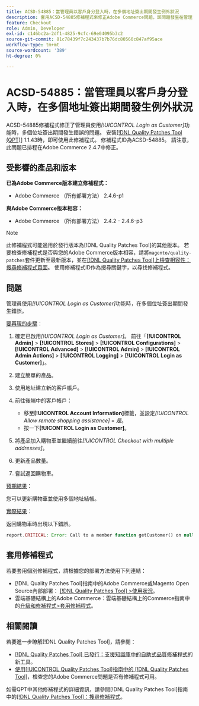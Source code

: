 ```yaml
---
title: ACSD-54885：當管理員以客戶身分登入時，在多個地址簽出期間發生例外狀況
description: 套用ACSD-54885修補程式來修正Adobe Commerce問題，該問題發生在管理員使用*[!UICONTROL Login as Customer]*功能時多個位址簽出期間發生錯誤。
feature: Checkout
role: Admin, Developer
exl-id: c146bc2a-2df1-4825-9cfc-69e04095b3c2
source-git-commit: 81c78439f7c243437b7b76dc80560c847af95ace
workflow-type: tm+mt
source-wordcount: '389'
ht-degree: 0%

---
```


# ACSD-54885：當管理員以客戶身分登入時，在多個地址簽出期間發生例外狀況

ACSD-54885修補程式修正了管理員使用&#x200B;*[!UICONTROL Login as Customer]*&#x200B;功能時，多個位址簽出期間發生錯誤的問題。 安裝[[!DNL Quality Patches Tool (QPT)]](https://experienceleague.adobe.com/en/docs/commerce-knowledge-base/kb/announcements/commerce-announcements/magento-quality-patches-released-new-tool-to-self-serve-quality-patches) 1.1.43時，即可使用此修補程式。 修補程式ID為ACSD-54885。 請注意，此問題已排程在Adobe Commerce 2.4.7中修正。

## 受影響的產品和版本

**已為Adobe Commerce版本建立修補程式：**

* Adobe Commerce （所有部署方法） 2.4.6-p1

**與Adobe Commerce版本相容：**

* Adobe Commerce （所有部署方法） 2.4.2 - 2.4.6-p3

>[!NOTE]
>
>此修補程式可能適用於發行版本為[!DNL Quality Patches Tool]的其他版本。 若要檢查修補程式是否與您的Adobe Commerce版本相容，請將`magento/quality-patches`套件更新至最新版本，並在[[!DNL Quality Patches Tool]上檢查相容性：搜尋修補程式頁面](https://experienceleague.adobe.com/tools/commerce-quality-patches/index.html)。 使用修補程式ID作為搜尋關鍵字，以尋找修補程式。

## 問題

管理員使用&#x200B;*[!UICONTROL Login as Customer]*&#x200B;功能時，在多個位址簽出期間發生錯誤。

<u>要再現的步驟</u>：

1. 確定已啟用&#x200B;*[!UICONTROL Login as Customer]*。 前往「**[!UICONTROL Admin]** > **[!UICONTROL Stores]** > **[!UICONTROL Configurations]** > **[!UICONTROL Advanced]** > **[!UICONTROL Admin]** > **[!UICONTROL Admin Actions]** > **[!UICONTROL Logging]** > **[!UICONTROL Login as Customer]**」。
1. 建立簡單的產品。
1. 使用地址建立新的客戶帳戶。
1. 前往後端中的客戶帳戶：

   * 移至&#x200B;**[!UICONTROL Account Information]**&#x200B;標籤，並設定&#x200B;*[!UICONTROL Allow remote shopping assistance]* = *是*。
   * 按一下&#x200B;**[!UICONTROL Login as Customer]**。

1. 將產品加入購物車並繼續前往&#x200B;*[!UICONTROL Checkout with multiple addresses]*。
1. 更新產品數量。
1. 嘗試返回購物車。

<u>預期結果</u>：

您可以更新購物車並使用多個地址結帳。

<u>實際結果</u>：

返回購物車時出現以下錯誤。

```PHP
report.CRITICAL: Error: Call to a member function getCustomer() on null in magento2ee/app/code/Magento/LoginAsCustomerLogging/Observer/LogUpdateQtyObserver.php:88
```

## 套用修補程式

若要套用個別修補程式，請根據您的部署方法使用下列連結：

* [!DNL Quality Patches Tool]指南中的Adobe Commerce或Magento Open Source內部部署： [[!DNL Quality Patches Tool] >使用狀況](/help/tools/quality-patches-tool/usage.md)。
* 雲端基礎結構上的Adobe Commerce：雲端基礎結構上的Commerce指南中的[升級和修補程式>套用修補程式](https://experienceleague.adobe.com/docs/commerce-cloud-service/user-guide/develop/upgrade/apply-patches.html)。

## 相關閱讀

若要進一步瞭解[!DNL Quality Patches Tool]，請參閱：

* [[!DNL Quality Patches Tool] 已發行：支援知識庫中的自助式品質修補程式](https://experienceleague.adobe.com/en/docs/commerce-knowledge-base/kb/announcements/commerce-announcements/magento-quality-patches-released-new-tool-to-self-serve-quality-patches)的新工具。
* [使用[!UICONTROL Quality Patches Tool]指南中的 [!DNL Quality Patches Tool]](/help/tools/quality-patches-tool/patches-available-in-qpt/check-patch-for-magento-issue-with-magento-quality-patches.md)，檢查您的Adobe Commerce問題是否有修補程式可用。


如需QPT中其他修補程式的詳細資訊，請參閱[!DNL Quality Patches Tool]指南中的[[!DNL Quality Patches Tool]：搜尋修補程式](https://experienceleague.adobe.com/tools/commerce-quality-patches/index.html)。
